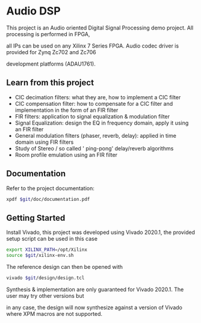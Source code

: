# Audio DSP

This project is an Audio oriented Digital Signal Processing demo project. All processing is performed in FPGA,

all IPs can be used on any Xilinx 7 Series FPGA. Audio codec driver is provided for Zynq Zc702 and Zc706 

development platforms (ADAU1761).

## Learn from this project

+ CIC decimation filters: what they are, how to implement a CIC filter
+ CIC compensation filter: how to compensate for a CIC filter and implementation in the form of an FIR filter 
+ FIR filters: application to signal equalization & modulation filter
+ Signal Equalization: design the EQ in frequency domain, apply it using an FIR filter
+ General modulation filters (phaser, reverb, delay): applied in time domain using FIR filters
+ Study of Stereo / so called ' ping-pong' delay/reverb algorithms 
+ Room profile emulation using an FIR filter

## Documentation

Refer to the project documentation:

```bash
xpdf $git/doc/documentation.pdf
```

## Getting Started

Install Vivado, this project was developed using Vivado 2020.1, the provided setup script can be used in this case

```bash
export XILINX_PATH=/opt/Xilinx
source $git/xilinx-env.sh
```

The reference design can then be opened with

```bash
vivado $git/design/design.tcl
```

Synthesis & implementation are only guaranteed for Vivado 2020.1. The user may try other versions but

in any case, the design will now synthesize against a version of Vivado where XPM macros are not supported.

